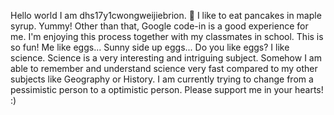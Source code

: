 Hello world
I am dhs17y1cwongweijiebrion. :tada:
I like to eat pancakes in maple syrup.
Yummy!
Other than that, Google code-in is a good experience for me.
I'm enjoying this process together with my classmates in school. This is so fun!
Me like eggs... Sunny side up eggs... Do you like eggs?
I like science. Science is a very interesting and intriguing subject. Somehow I am able to remember and understand science very fast compared to my other subjects like Geography or History.
I am currently trying to change from a pessimistic person to a optimistic person. Please support me in your hearts! :)
